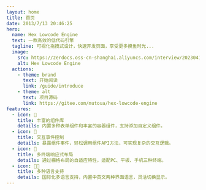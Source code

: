 ```yaml
---
layout: home
title: 首页
date: 2013/7/13 20:46:25
hero:
  name: Hex Lowcode Engine
  text: 一款高效的低代码引擎
  tagline: 可视化拖拽式设计，快速开发页面，享受更多摸鱼时光...
  image:
    src: https://zerdocs.oss-cn-shanghai.aliyuncs.com/interview/202304181505379.webp
    alt: Hex Lowcode Engine
  actions:
    - theme: brand
      text: 开始阅读
      link: /guide/introduce
    - theme: alt
      text: 项目源码
      link: https://gitee.com/mutoua/hex-lowcode-engine
features:
  - icon: 🎨
    title: 丰富的组件库
    details: 内置多种表单组件和丰富的容器组件，支持添加自定义组件。
  - icon: 🚚
    title: 交互事件控制
    details: 暴露组件事件，轻松调用组件API方法，可实现复杂的交互逻辑。
  - icon: 📝
    title: 多终端响应式布局
    details: 通过栅格布局的自适应特性，适配PC、平板、手机三种终端。
  - icon: 🧑‍💻
    title: 多种语言支持
    details: 国际化多语言支持，内置中英文两种界面语言，灵活切换显示。
---
```

